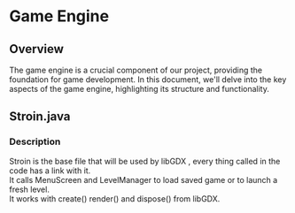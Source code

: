 # Game Engine

## Overview

The game engine is a crucial component of our project, providing the foundation for game development. In this document, we'll delve into the key aspects of the game engine, highlighting its structure and functionality.

## Stroin.java
### Description
Stroin is the base file that will be used by libGDX , every thing called in the code has a link with it.  
It calls MenuScreen and LevelManager to load saved game or to launch a fresh level.  
It works with create() render() and dispose() from libGDX.



